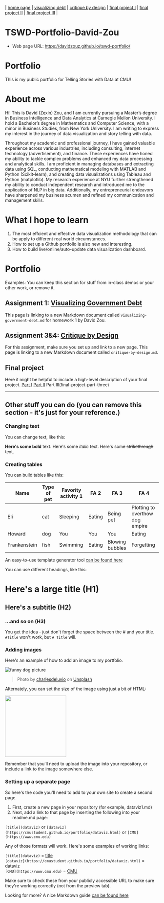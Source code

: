 | [home page](https://davidzouz.github.io/tswd-portfolio/) | [visualizing debt](https://davidzouz.github.io/tswd-portfolio/visualizing-government-debt) | [critique by design](https://davidzouz.github.io/tswd-portfolio/critique-by-design) | [final project I](https://davidzouz.github.io/tswd-portfolio/final-project-part-one) | [final project II](https://davidzouz.github.io/tswd-portfolio/final-project-part-two) | [final project III](https://davidzouz.github.io/tswd-portfolio/final-project-part-three) |

# TSWD-Portfolio-David-Zou
- Web page URL: <https://davidzouz.github.io/tswd-portfolio/>

# Portfolio
This is my public portfolio for Telling Stories with Data at CMU!

# About me
Hi! This is David (Zexin) Zou, and I am currently pursuing a Master’s degree in Business Intelligence and Data Analytics at Carnegie Mellon University. I hold a Bachelor’s degree in Mathematics and Computer Science, with a minor in Business Studies, from New York University. I am writing to express my interest in the journey of data visualization and story telling with data.

Throughout my academic and professional journey, I have gained valuable experience across various industries, including consulting, internet technology (advertisement), and finance. These experiences have honed my ability to tackle complex problems and enhanced my data processing and analytical skills. I am proficient in managing databases and extracting data using SQL, conducting mathematical modeling with MATLAB and Python (Scikit-learn), and creating data visualizations using Tableau and Python (matplotlib). My research experience at NYU further strengthened my ability to conduct independent research and introduced me to the application of NLP in big data. Additionally, my entrepreneurial endeavors have sharpened my business acumen and refined my communication and management skills.

# What I hope to learn
1. The most effcient and effective data visualization methodology that can be apply to different real world circumstances.
2. How to set up a Github portfolio is also new and interesting.
3. How to build live/online/auto-update data visualization dashboard.

# Portfolio
Examples: You can keep this section for stuff from in-class demos or your other work, or remove it. 

## Assignment 1: [Visualizing Government Debt](https://davidzouz.github.io/tswd-portfolio/visualizing-government-debt)
This page is linking to a new Markdown document called `visualizing-government-debt.md` for homework 1 by David Zou. 

## Assignment 3&4: [Critique by Design](critique-by-design)
For this assignment, make sure you set up and link to a new page.  This page is linking to a new Markdown document called `critique-by-design.md`.  

## Final project
Here it might be helpful to include a high-level description of your final project. 
[Part I](final-project-part-one)
[Part II](final-project-part-two)
Part III(final-project-part-three)




















---
## Other stuff you can do (you can remove this section - it's just for your reference.)

### Changing text

You can change text, like this: 

**Here's some bold** text.  Here's some *italic* text. Here's some ~~strikethrough~~ text. 

### Creating tables

You can build tables like this: 

| Name         | Type of pet | Favority activity 1 | FA 2   | FA 3            | FA 4                                |
|--------------|-------------|---------------------|--------|-----------------|-------------------------------------|
| Eli          | cat         | Sleeping            | Eating | Being pet       | Plotting to overthow dog empire     |
| Howard       | dog         | You                 | You    | You             | Eating                              |
| Frankenstein | fish        | Swimming            | Eating | Blowing bubbles | Forgetting                          |

An easy-to-use template generator tool [can be found here](https://www.tablesgenerator.com/markdown_tables)

You can use different headings, like this: 

# Here's a large title (H1)
## Here's a subtitle (H2)
### ...and so on (H3)
You get the idea - just don't forget the space between the # and your title.  `#Title` won't work, but `# Title` will. 

### Adding images

Here's an example of how to add an image to my portfolio.  

![funny dog picture](funny-dog-unsplash.jpg)
> Photo by <a href="https://unsplash.com/pt-br/@charlesdeluvio?utm_source=unsplash&utm_medium=referral&utm_content=creditCopyText">charlesdeluvio</a> on <a href="https://unsplash.com/photos/K4mSJ7kc0As?utm_source=unsplash&utm_medium=referral&utm_content=creditCopyText">Unsplash</a>
  

Alternately, you can set the size of the image using just a bit of HTML: 

<img src="funny-dog-unsplash.jpg" width="200"/>

Remember that you'll need to upload the image into your repository, or include a link to the image somewhere else.  

### Setting up a separate page

So here's the code you'll need to add to your own site to create a second page. 

1. First, create a new page in your repository (for example, dataviz1.md)
2. Next, add a link to that page by inserting the following into your readme.md page:

`[title](dataviz)` or `[dataviz](https://cmustudent.github.io/portfolio/dataviz.html)` or `[CMU](https://www.cmu.edu)`

Any of those formats will work. Here's some examples of working links: 

`[title](dataviz)` = [title](dataviz)  
`[dataviz](https://cmustudent.github.io/portfolio/dataviz.html)` = [dataviz](https://cmustudent.github.io/portfolio/dataviz.html)  
`[CMU](https://www.cmu.edu)` = [CMU](https://www.cmu.edu)   

Make sure to check these from your publicly accessible URL to make sure they're working correctly (not from the preview tab). 

Looking for more?  A nice Markdown guide [can be found here](https://www.markdownguide.org/cheat-sheet/)

